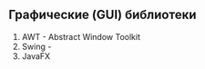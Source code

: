 Графические (GUI) библиотеки
----------------------------
1. AWT - Abstract Window Toolkit
2. Swing - 
3. JavaFX